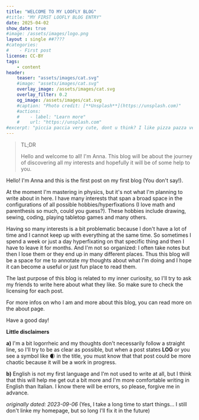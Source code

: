 ```yaml
---
title: "WELCOME TO MY LOOFLY BLOG"
#title: "MY FIRST LOOFLY BLOG ENTRY"
date: 2025-04-02
show_date: true
#image: /assets/images/logo.png
layout : single ##????
#categories:
#    - First post
license: CC-BY
tags:
    - content
header: 
    teaser: "assets/images/cat.svg"
    #image: "assets/images/cat.svg"
    overlay_image: /assets/images/cat.svg
    overlay_filter: 0.2
    og_image: /assets/images/cat.svg
    #caption: "Photo credit: [**Unsplash**](https://unsplash.com)"
    #actions:
    #    - label: "Learn more"
    #    url: "https://unsplash.com"
#excerpt: "piccia paccia very cute, dont u think? I like pizza pazza very much"
---
```


<!--bundle exec jekyll serve-->
<!--Babbling Lion Of Fluff-->
<!-- Hello again evrynyan, how are your cats? -->

>TL;DR
>
>Hello and welcome to all! I'm Anna. This blog will be about the journey of discovering all my interests and hopefully it will be of some help to you.


Hello! I'm Anna and this is the first post on my first blog (You don't say!). 

At the moment I'm mastering in physics, but it's not what I'm planning to write about in here. I have many interests that span a broad space in the configurations of all possible hobbies/hyperfixations (I love math and parenthesis so much, could you guess?). These hobbies include drawing, sewing, coding, playing tabletop games and many others.

Having so many interests is a bit problematic because I don't have a lot of time and I cannot keep up with everything at the same time. So sometimes I spend a week or just a day hyperfixating on that specific thing and then I have to leave it for months. And I'm not so organized: I often take notes but then I lose them or they end up in many different places. Thus this blog will be a space for me to annotate my thoughts about what I'm doing and I hope it can become a useful or just fun place to read them.

The last purpose of this blog is related to my inner curiosity, so I'll try to ask my friends to write here about what they like. So make sure to check the licensing for each post. <!--(more of this here).-->

For more infos on who I am and more about this blog, you can read more on the about page. 

Have a good day!

<!--often I note something down then lose it or just forget to write it, so this blog will be a space for me to annotate my thoughts about what I'm doing and I hope it can become a useful or just fun place to read them.--> 

**Little disclaimers** 

**a)** I'm a bit logorrheic and my thoughts don't necessarily follow a straight line, so I'll try to be as clear as possible, but when a post states **LOG** or you see a symbol like 🌒 in the title, you must know that that post could be more chaotic because it will be a work in progress.

**b)** English is not my first language and I'm not used to write at all, but I think that this will help me get out a bit more and I'm more comfortable writing in English than Italian. I know there will be errors, so please, forgive me in advance. 

*originally dated: 2023-09-06*
(Yes, I take a long time to start things... I still don't linke my homepage, but so long I'll fix it in the future)
